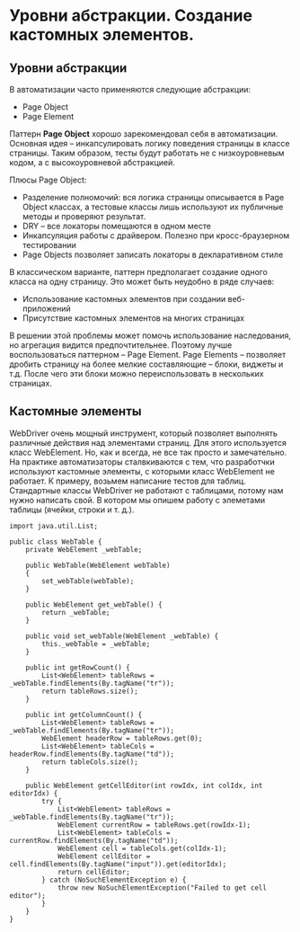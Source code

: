# Уровни абстракции. Создание кастомных элементов.

## Уровни абстракции

В автоматизации часто применяются следующие абстракции:

* Page Object
* Page Element

Паттерн **Page Object** хорошо зарекомендовал себя в автоматизации. Основная идея – инкапсулировать логику поведения страницы в классе страницы. Таким образом, тесты будут работать не с низкоуровневым кодом, а с высокоуровневой абстракцией.

Плюсы Page Object:

* Разделение полномочий: вся логика страницы описывается в Page Object классах, а тестовые классы лишь используют их публичные методы и проверяют результат.
* DRY – все локаторы помещаются в одном месте 
* Инкапсуляция работы с драйвером. Полезно при кросс-браузерном тестировании
* Page Objects позволяет записать локаторы в декларативном стиле

В классическом варианте, паттерн предполагает создание одного класса на одну страницу. Это может быть неудобно в ряде случаев:

* Использование кастомных элементов при создании веб-приложений
* Присутствие кастомных элементов на многих страницах

В решении этой проблемы может помочь использование наследования, но агрегация видится предпочтительнее. Поэтому лучше воспользоваться паттерном – Page Element. Page Elements – позволяет дробить страницу на более мелкие составляющие – блоки, виджеты и т.д. После чего эти блоки можно переиспользовать в нескольких страницах.


## Кастомные элементы

WebDriver очень мощный инструмент, который позволяет выполнять различные действия над элементами страниц. Для этого используется класс WebElement. Но, как и всегда, не все так просто и замечательно. На практике автоматизаторы  сталвкиваются с тем, что разработчки используют кастомные элементы, с которыми класс WebElement не работает. К примеру, возьмем написание тестов для таблиц. Стандартные классы WebDriver не работают с таблицами, потому нам нужно написать свой. В котором мы опишем работу с элеметами таблицы (ячейки, строки и т. д.). 


    import java.util.List;
    
    public class WebTable {
        private WebElement _webTable;
        
        public WebTable(WebElement webTable)
        {
            set_webTable(webTable);
        }
        
        public WebElement get_webTable() {
            return _webTable;
        }
        
        public void set_webTable(WebElement _webTable) {
            this._webTable = _webTable;
        }
        
        public int getRowCount() {
            List<WebElement> tableRows = _webTable.findElements(By.tagName("tr"));
            return tableRows.size();
        }
        
        public int getColumnCount() {
            List<WebElement> tableRows = _webTable.findElements(By.tagName("tr"));
            WebElement headerRow = tableRows.get(0);
            List<WebElement> tableCols = headerRow.findElements(By.tagName("td"));
            return tableCols.size();
        }
        
        public WebElement getCellEditor(int rowIdx, int colIdx, int editorIdx) {
            try {
                List<WebElement> tableRows = _webTable.findElements(By.tagName("tr"));
                WebElement currentRow = tableRows.get(rowIdx-1);
                List<WebElement> tableCols = currentRow.findElements(By.tagName("td"));
                WebElement cell = tableCols.get(colIdx-1);
                WebElement cellEditor = cell.findElements(By.tagName("input")).get(editorIdx);
                return cellEditor;
            } catch (NoSuchElementException e) {
                throw new NoSuchElementException("Failed to get cell editor");
            }
        }
    }

